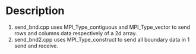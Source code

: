 # Description
1. send_bnd.cpp uses MPI_Type_contiguous and MPI_Type_vector to send rows and columns data respectively of a 2d array.
2. send_bnd2.cpp uses MPI_Type_construct to send all boundary data in 1 send and receive.